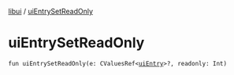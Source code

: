 [libui](README.md) / [uiEntrySetReadOnly](ui-entry-set-read-only.md)

# uiEntrySetReadOnly

`fun uiEntrySetReadOnly(e: CValuesRef<`[`uiEntry`](ui-entry.md)`>?, readonly: Int)`